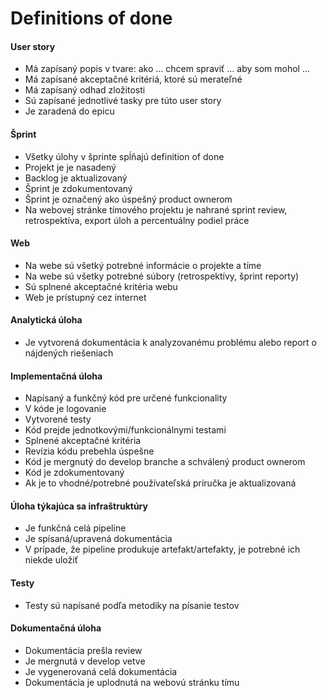 # Definitions of done

#### User story

- Má zapísaný popis v tvare: ako … chcem spraviť … aby som mohol …
- Má zapísané akceptačné kritériá, ktoré sú merateľné
- Má zapísaný odhad zložitosti
- Sú zapísané jednotlivé tasky pre túto user story
- Je zaradená do epicu

#### Šprint

- Všetky úlohy v šprinte spĺňajú definition of done
- Projekt je je nasadený
- Backlog je aktualizovaný
- Šprint je zdokumentovaný
- Šprint je označený ako úspešný product ownerom
- Na webovej stránke tímového projektu je nahrané sprint review, retrospektíva, export úloh a percentuálny podiel práce

#### Web

- Na webe sú všetký potrebné informácie o projekte a tíme
- Na webe sú všetky potrebné súbory (retrospektívy, šprint reporty)
- Sú splnené akceptačné kritéria webu
- Web je prístupný cez internet

#### Analytická úloha

- Je vytvorená dokumentácia k analyzovanému problému alebo report o nájdených riešeniach

#### Implementačná úloha

- Napísaný a funkčný kód pre určené funkcionality
- V kóde je logovanie
- Vytvorené testy
- Kód prejde jednotkovými/funkcionálnymi testami
- Splnené akceptačné kritéria
- Revízia kódu prebehla úspešne
- Kód je mergnutý do develop branche a schválený product ownerom
- Kód je zdokumentovaný
- Ak je to vhodné/potrebné používateľská príručka je aktualizovaná

#### Úloha týkajúca sa infraštruktúry

- Je funkčná celá pipeline
- Je spísaná/upravená dokumentácia
- V prípade, že pipeline produkuje artefakt/artefakty, je potrebné ich niekde uložiť

#### Testy

- Testy sú napísané podľa metodiky na písanie testov

#### Dokumentačná úloha

- Dokumentácia prešla review
- Je mergnutá v develop vetve
- Je vygenerovaná celá dokumentácia
- Dokumentácia je uplodnutá na webovú stránku tímu
